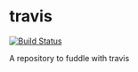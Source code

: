 # travis

[![Build Status](https://travis-ci.com/sn99/travis.svg?branch=master)](https://travis-ci.com/sn99/travis)

A repository to fuddle with travis
